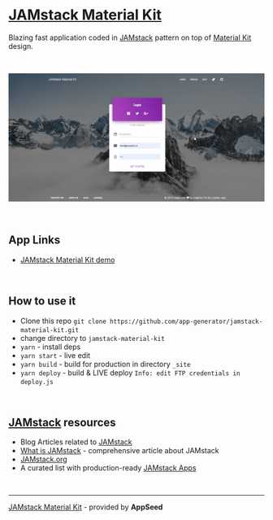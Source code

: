 # [JAMstack Material Kit](https://jamstack-material-kit.appseed.us)

Blazing fast application coded in [JAMstack](https://jamstack.org/) pattern on top of [Material Kit](https://demos.creative-tim.com/material-kit/) design.

<br />

![JAMstack Material Kit - Gif animated intro.](https://github.com/app-generator/static/blob/master/products/jamstack-material-kit-intro.gif?raw=true)

<br />

## App Links

- [JAMstack Material Kit demo](https://jamstack-material-kit.appseed.us/)

<br />

## How to use it

- Clone this repo `git clone https://github.com/app-generator/jamstack-material-kit.git`
- change directory to `jamstack-material-kit`
- `yarn` - install deps
- `yarn start` - live edit
- `yarn build` - build for production in directory `_site`
- `yarn deploy` - build & LIVE deploy `Info: edit FTP credentials in deploy.js `

<br />

## [JAMstack](https://jamstack.org/) resources

- Blog Articles related to [JAMstack](https://blog.appseed.us/tag/jamstack/)
- [What is JAMstack](https://blog.appseed.us/what-is-jamstack/) - comprehensive article about JAMstack
- [JAMstack.org](https://jamstack.org/)
- A curated list with production-ready [JAMstack Apps](https://appseed.us/apps/jamstack)

<br />

---
[JAMstack Material Kit](https://jamstack-material-kit.appseed.us) - provided by **AppSeed**
